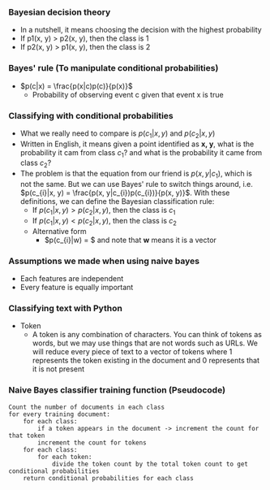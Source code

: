 ### Bayesian decision theory
* In a nutshell, it means choosing the decision with the highest probability
* If p1(x, y) > p2(x, y), then the class is 1
* If p2(x, y) > p1(x, y), then the class is 2

### Bayes' rule (To manipulate conditional probabilities)
* $p(c|x) = \frac{p(x|c)p(c)}{p(x)}$
  * Probability of observing event c given that event x is true

### Classifying with conditional probabilities
* What we really need to compare is $p(c_{1}|x, y)$ and $p(c_{2}|x, y)$
* Written in English, it means given a point identified as **x, y**, what is the probability it cam from class $c_1$? and what is the probability it came from class $c_2$?
* The problem is that the equation from our friend is $p(x, y|c_{1})$, which is not the same. But we can use Bayes' rule to switch things around, i.e. $p(c_{i}|x, y) = \frac{p(x, y|c_{i})p(c_{i})}{p(x, y)}$. With these definitions, we can define the Bayesian classification rule: 
  * If $p(c_{1}|x, y) > p(c_{2}|x, y)$, then the class is $c_{1}$
  * If $p(c_{1}|x, y) < p(c_{2}|x, y)$, then the class is $c_{2}$
  * Alternative form
    * $p(c_{i}|w) = $ and note that **w** means it is a vector

### Assumptions we made when using naive bayes
* Each features are independent
* Every feature is equally important

### Classifying text with Python
* Token
  * A token is any combination of characters. You can think of tokens as words, but we may use things that are not words such as URLs. We will reduce every piece of text to a vector of tokens where 1 represents the token existing in the document and 0 represents that it is not present 

### Naive Bayes classifier training function (Pseudocode)
  ```
  Count the number of documents in each class
  for every training document:
      for each class:
          if a token appears in the document -> increment the count for that token
          increment the count for tokens
      for each class:
          for each token:
              divide the token count by the total token count to get conditional probabilities
      return conditional probabilities for each class
  ```
